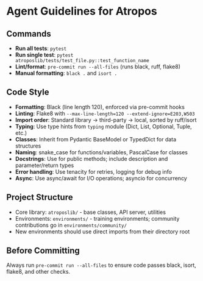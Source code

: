 # Agent Guidelines for Atropos

## Commands
- **Run all tests**: `pytest`
- **Run single test**: `pytest atroposlib/tests/test_file.py::test_function_name`
- **Lint/format**: `pre-commit run --all-files` (runs black, ruff, flake8)
- **Manual formatting**: `black .` and `isort .`

## Code Style
- **Formatting**: Black (line length 120), enforced via pre-commit hooks
- **Linting**: Flake8 with `--max-line-length=120 --extend-ignore=E203,W503`
- **Import order**: Standard library → third-party → local, sorted by ruff/isort
- **Typing**: Use type hints from `typing` module (Dict, List, Optional, Tuple, etc.)
- **Classes**: Inherit from Pydantic BaseModel or TypedDict for data structures
- **Naming**: snake_case for functions/variables, PascalCase for classes
- **Docstrings**: Use for public methods; include description and parameter/return types
- **Error handling**: Use tenacity for retries, logging for debug info
- **Async**: Use async/await for I/O operations; asyncio for concurrency

## Project Structure
- Core library: `atroposlib/` - base classes, API server, utilities
- Environments: `environments/` - training environments; community contributions go in `environments/community/`
- New environments should use direct imports from their directory root

## Before Committing
Always run `pre-commit run --all-files` to ensure code passes black, isort, flake8, and other checks.
